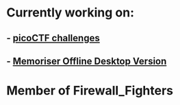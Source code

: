  
# Currently working on:
## - **[picoCTF challenges](https://github.com/Atomowyy/picoCTF-writeup)**
## - **[Memoriser Offline Desktop Version](https://github.com/Atomowyy/Memoriser_Desktop_Offline_Version)**

# Member of Firewall_Fighters
<!--
**Atomowyy/Atomowyy** is a ✨ _special_ ✨ repository because its `README.md` (this file) appears on your GitHub profile.

Here are some ideas to get you started:

- 🔭 I’m currently working on ...
- 🌱 I’m currently learning ...
- 👯 I’m looking to collaborate on ...
- 🤔 I’m looking for help with ...
- 💬 Ask me about ...
- 📫 How to reach me: ...
- 😄 Pronouns: ...
- ⚡ Fun fact: ...

I'm wondering why have you downloaded this file, are you looking for something?
-->
